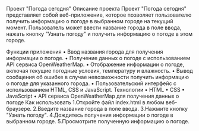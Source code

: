 Проект "Погода сегодня"
Описание проекта
Проект "Погода сегодня" представляет собой веб-приложение, которое позволяет пользователю получить информацию о погоде в выбранном городе на текущий момент. Пользователь может ввести название города в поле ввода, нажать кнопку "Узнать погоду" и получить информацию о погоде в этом городе.

Функции приложения
• Ввод названия города для получения информации о погоде.
• Получение данных о погоде с использованием API сервиса OpenWeatherMap.
• Отображение информации о погоде, включая текущие погодные условия, температуру и влажность.
• Вывод сообщения об ошибке в случае невозможности получить информацию о погоде для указанного города.
• Пользовательский интерфейс с использованием HTML, CSS и JavaScript.
Технологии
• HTML
• CSS
• JavaScript
• API сервиса OpenWeatherMap для получения данных о погоде
Как использовать
1.Откройте файл index.html в любом веб-браузере.
2.Введите название города в поле ввода.
3.Нажмите кнопку "Узнать погоду".
4.Дождитесь получения информации о погоде в выбранном городе.
5.Просмотрите полученную информацию о погоде.
